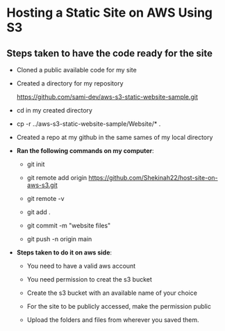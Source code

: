 # Hosting a Static Site on AWS Using S3


## Steps taken to have the code ready for the site


 +  Cloned a public available code for my site
  
  +  Created  a directory for my repository

     <https://github.com/sami-dev/aws-s3-static-website-sample.git>

  +  cd in my created directory
  
  +  cp -r ../aws-s3-static-website-sample/Website/* .

  +  Created a repo at my github in the same sames of my local directory


+  **Ran the following commands on my computer**:

     +  git init
       
     +  git remote add origin https://github.com/Shekinah22/host-site-on-aws-s3.git

     +  git remote -v

     +  git add .

     +  git commit -m "website files"

     +  git push  -n origin main      





+  **Steps taken to do it on aws side**:
  
     +  You need to have a valid aws account
  
     +  You need permission to creat the s3 bucket
  
     +  Create the s3 bucket with an available name of your choice
  
     +  For the site to be publicly accessed, make the permission public

     +  Upload the folders and files from wherever you saved them.  


